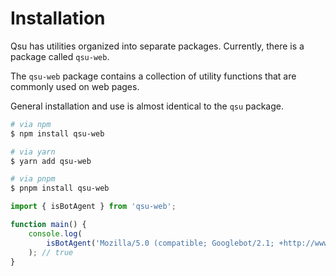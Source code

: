 # Installation

Qsu has utilities organized into separate packages. Currently, there is a package called `qsu-web`.

The `qsu-web` package contains a collection of utility functions that are commonly used on web pages.

General installation and use is almost identical to the `qsu` package.

```bash
# via npm
$ npm install qsu-web

# via yarn
$ yarn add qsu-web

# via pnpm
$ pnpm install qsu-web
```

```javascript
import { isBotAgent } from 'qsu-web';

function main() {
	console.log(
		isBotAgent('Mozilla/5.0 (compatible; Googlebot/2.1; +http://www.google.com/bot.html')
	); // true
}
```
